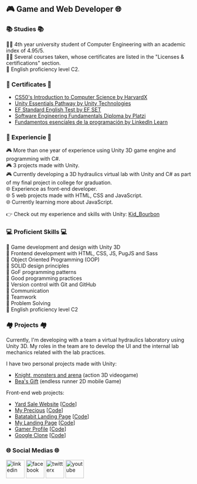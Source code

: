 ## 🎮 Game and Web Developer 🌐

### 📚  Studies  📚
👨‍🎓 4th year university student of Computer Engineering with an academic index of 4.95/5.<br/>
👨‍💻 Several courses taken, whose certificates are listed in the "Licenses & certifications" section.<br/>
🗽 English proficiency level C2.

### 📜  Certificates  📜
- [CS50's Introduction to Computer Science by HarvardX](https://courses.edx.org/certificates/07a19c2ddae94799aa8db6c68cbe9e3e)
- [Unity Essentials Pathway by Unity Technologies](https://www.credly.com/badges/b21ed9fa-3804-475a-a709-f61fe2c61620)
- [EF Standard English Test by EF SET](https://www.efset.org/cert/8DLqB2)
- [Software Engineering Fundamentals Diploma by Platzi](https://platzi.com/p/Kid_Bourbon/curso/1098-ingenieria/diploma/detalle/)
- [Fundamentos esenciales de la programación by LinkedIn Learn](https://www.linkedin.com/learning/certificates/2cd64ba664cdaa2ecc6a77ead4338d83a323118a85557c82b101eec0ad243ec3)

### 🧠  Experiencie  🧠
🎮 More than one year of experience using Unity 3D game engine and programming with C#.<br/>
🎮 3 projects made with Unity.<br/>
🎮 Currently developing a 3D hydraulics virtual lab with Unity and C# as part of my final project in college for graduation.<br/>
🌐 Experience as front-end developer.<br/>
🌐 5 web projects made with HTML, CSS and JavaScript.<br/>
🌐 Currently learning more about JavaScript.

👉 Check out my experience and skills with Unity:
[Kid_Bourbon](https://learn.unity.com/u/kidbourbon)

### 💻  Proficient Skills  💻
🏅 Game development and design with Unity 3D<br/>
🏅 Frontend development with HTML, CSS, JS, PugJS and Sass<br/>
🏅 Object Oriented Programming (OOP)<br/>
🏅 SOLID design principles<br/>
🏅 GoF programming patterns<br/>
🏅 Good programming practices<br/>
🏅 Version control with Git and GitHub<br/>
🏅 Communication<br/>
🏅 Teamwork<br/>
🏅 Problem Solving<br/>
🏅 English proficiency level C2
 
### 🏘️  Projects  🏘️
Currently, I'm developing with a team a virtual hydraulics laboratory using Unity 3D. My roles in the team are to develop the UI and the internal lab mechanics related with the lab practices.

I have two personal projects made with Unity:
- [Knight, monsters and arena](https://github.com/KidBourbon/knight-monsters-arena) (action 3D videogame)
- [Bea's Gift](https://github.com/KidBourbon/bea-gift) (endless runner 2D mobile Game)

Front-end web projects:
- [Yard Sale Website](https://kidbourbon.github.io/yard-sale-website/) [[Code](https://github.com/KidBourbon/yard-sale-website)]
- [My Precious](https://kidbourbon.github.io/my-precious/) [[Code](https://github.com/KidBourbon/my-precious)]
- [Batatabit Landing Page](https://kidbourbon.github.io/batatabit-landing-page/) [[Code](https://github.com/KidBourbon/batatabit-landing-page)]
- [My Landing Page](https://kidbourbon.github.io/my-landing-page/) [[Code](https://github.com/KidBourbon/my-landing-page)]
- [Gamer Profile](https://kidbourbon.github.io/gamer-profile/) [[Code](https://github.com/KidBourbon/gamer-profile)]
- [Google Clone](https://kidbourbon.github.io/google-clone/) [[Code](https://github.com/KidBourbon/google-clone)]

### 🌐  Social Medias  🌐
<a href="https://www.linkedin.com/in/leonardo-collazo-klenina" target="_blank"> <img src="https://img.icons8.com/fluency/48/linkedin.png" alt="linkedin" width="50" height="50"/></a>
<a href="https://www.facebook.com/leonardo.collazo.klenina" target="_blank"> <img src="https://img.icons8.com/fluency/48/facebook-new.png" alt="facebook" width="50" height="50"/></a>
<a href="https://twitter.com/KidBourbon6" target="_blank"> <img width="50" height="50" src="https://img.icons8.com/color/48/twitterx.png" alt="twitterx"/></a>
<a href="https://www.youtube.com/channel/UCUVv_L27fI0xbvdScYOGm2A" target="_blank"> <img src="https://img.icons8.com/3d-fluency/94/youtube-play.png" alt="youtube" width="50" height="50"/></a>
